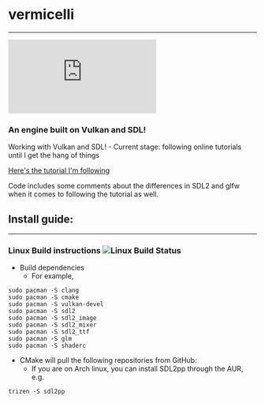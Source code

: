 # vermicelli

---
![version](https://img.shields.io/badge/dynamic/json?logo=linux&color=green&label=Latest%20Build&prefix=v&query=version&suffix=alpha&url=https%3A%2F%2Fraw.githubusercontent.com%2Fghassanyounes%2Fvermicelli%2Fmaster%status.json)

### An engine built on Vulkan and SDL!

Working with Vulkan and SDL! - Current stage: following online tutorials until I get the hang of things

[Here's the tutorial I'm following](https://www.youtube.com/watch?v=Y9U9IE0gVHA&list=PL8327DO66nu9qYVKLDmdLW_84-yE4auCR)

Code includes some comments about the differences in SDL2 and glfw when it comes to following the tutorial as well.

<!-- Todo: Implement shields.io on here to show build status, version, etc-->

## Install guide:

---

### Linux Build instructions ![Linux Build Status]()

- Build dependencies
  [![]()](https://cmake.org/) [![]()](https://www.vulkan.org/) [![]()](https://libsdl.org/) [![]()](https://github.com/libSDL2pp/libSDL2pp)
  - For example,

```shell
sudo pacman -S clang
sudo pacman -S cmake
sudo pacman -S vulkan-devel
sudo pacman -S sdl2
sudo pacman -S sdl2_image
sudo pacman -S sdl2_mixer
sudo pacman -S sdl2_ttf
sudo pacman -S glm
sudo pacman -S shaderc
```

- CMake will pull the following repositories from GitHub:
  [![]()](https://github.com/g-truc/glm) [![]()](https://github.com/liliolett/cmake-spirv) [![]()](https://github.com/fmtlib/fmt)
  - If you are on Arch linux, you can install SDL2pp through the AUR, e.g.

```shell
trizen -S sdl2pp
```